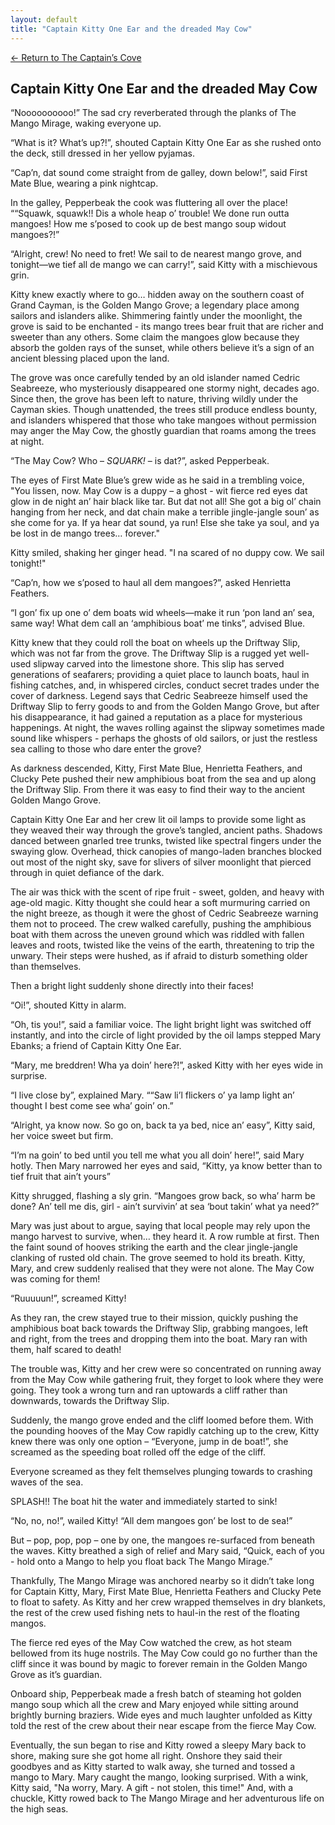 ```yaml
---
layout: default
title: "Captain Kitty One Ear and the dreaded May Cow"
---
```

[← Return to The Captain’s Cove](index)

## Captain Kitty One Ear and the dreaded May Cow

“Noooooooooo!” The sad cry reverberated through the planks of The Mango Mirage, waking everyone up.

“What is it? What’s up?!”, shouted Captain Kitty One Ear as she rushed onto the deck, still dressed in her yellow pyjamas.

“Cap’n, dat sound come straight from de galley, down below!”, said First Mate Blue, wearing a pink nightcap.

In the galley, Pepperbeak the cook was fluttering all over the place! ““Squawk, squawk!! Dis a whole heap o’ trouble! We done run outta mangoes! How me s’posed to cook up de best mango soup widout mangoes?!”

“Alright, crew! No need to fret! We sail to de nearest mango grove, and tonight—we tief all de mango we can carry!”, said Kitty with a mischievous grin.

Kitty knew exactly where to go… hidden away on the southern coast of Grand Cayman, is the Golden Mango Grove; a legendary place among sailors and islanders alike. Shimmering faintly under the moonlight, the grove is said to be enchanted - its mango trees bear fruit that are richer and sweeter than any others. Some claim the mangoes glow because they absorb the golden rays of the sunset, while others believe it’s a sign of an ancient blessing placed upon the land.

The grove was once carefully tended by an old islander named Cedric Seabreeze, who mysteriously disappeared one stormy night, decades ago. Since then, the grove has been left to nature, thriving wildly under the Cayman skies. Though unattended, the trees still produce endless bounty, and islanders whispered that those who take mangoes without permission may anger the May Cow, the ghostly guardian that roams among the trees at night.

“The May Cow? Who – *SQUARK!* – is dat?”, asked Pepperbeak.

The eyes of First Mate Blue’s grew wide as he said in a trembling voice, "You lissen, now. May Cow is a duppy – a ghost - wit fierce red eyes dat glow in de night an’ hair black like tar. But dat not all! She got a big ol’ chain hanging from her neck, and dat chain make a terrible jingle-jangle soun’ as she come for ya. If ya hear dat sound, ya run! Else she take ya soul, and ya be lost in de mango trees… forever."

Kitty smiled, shaking her ginger head. "I na scared of no duppy cow. We sail tonight!"

“Cap’n, how we s’posed to haul all dem mangoes?”, asked Henrietta Feathers.

“I gon’ fix up one o’ dem boats wid wheels—make it run ‘pon land an’ sea, same way! What dem call an ‘amphibious boat’ me tinks”, advised Blue.

Kitty knew that they could roll the boat on wheels up the Driftway Slip, which was not far from the grove. The Driftway Slip is a rugged yet well-used slipway carved into the limestone shore. This slip has served generations of seafarers; providing a quiet place to launch boats, haul in fishing catches, and, in whispered circles, conduct secret trades under the cover of darkness. Legend says that Cedric Seabreeze himself used the Driftway Slip to ferry goods to and from the Golden Mango Grove, but after his disappearance, it had gained a reputation as a place for mysterious happenings. At night, the waves rolling against the slipway sometimes made sound like whispers - perhaps the ghosts of old sailors, or just the restless sea calling to those who dare enter the grove?

As darkness descended, Kitty, First Mate Blue, Henrietta Feathers, and Clucky Pete pushed their new amphibious boat from the sea and up along the Driftway Slip. From there it was easy to find their way to the ancient Golden Mango Grove.

Captain Kitty One Ear and her crew lit oil lamps to provide some light as they weaved their way through the grove’s tangled, ancient paths. Shadows danced between gnarled tree trunks, twisted like spectral fingers under the swaying glow. Overhead, thick canopies of mango-laden branches blocked out most of the night sky, save for slivers of silver moonlight that pierced through in quiet defiance of the dark.
 
The air was thick with the scent of ripe fruit - sweet, golden, and heavy with age-old magic. Kitty thought she could hear a soft murmuring carried on the night breeze, as though it were the ghost of Cedric Seabreeze warning them not to proceed. The crew walked carefully, pushing the amphibious boat with them across the uneven ground which was riddled with fallen leaves and roots, twisted like the veins of the earth, threatening to trip the unwary. Their steps were hushed, as if afraid to disturb something older than themselves.

Then a bright light suddenly shone directly into their faces!

“Oi!”, shouted Kitty in alarm.

“Oh, tis you!”, said a familiar voice. The light bright light was switched off instantly, and into the circle of light provided by the oil lamps stepped Mary Ebanks; a friend of Captain Kitty One Ear.

“Mary, me breddren! Wha ya doin’ here?!”, asked Kitty with her eyes wide in surprise.

“I live close by”, explained Mary. ““Saw li’l flickers o’ ya lamp light an’ thought I best come see wha’ goin’ on.”

“Alright, ya know now. So go on, back ta ya bed, nice an’ easy”, Kitty said, her voice sweet but firm.

“I’m na goin’ to bed until you tell me what you all doin’ here!”, said Mary hotly. Then Mary narrowed her eyes and said, “Kitty, ya know better than to tief fruit that ain’t yours”

Kitty shrugged, flashing a sly grin. “Mangoes grow back, so wha’ harm be done? An’ tell me dis, girl - ain’t survivin’ at sea ‘bout takin’ what ya need?”

Mary was just about to argue, saying that local people may rely upon the mango harvest to survive, when… they heard it. A row rumble at first. Then the faint sound of hooves striking the earth and the clear jingle-jangle clanking of rusted old chain. The grove seemed to hold its breath. Kitty, Mary, and crew suddenly realised that they were not alone. The May Cow was coming for them!

 “Ruuuuun!”, screamed Kitty!

As they ran, the crew stayed true to their mission, quickly pushing the amphibious boat back towards the Driftway Slip, grabbing mangoes, left and right, from the trees and dropping them into the boat. Mary ran with them, half scared to death!

The trouble was, Kitty and her crew were so concentrated on running away from the May Cow while gathering fruit, they forget to look where they were going. They took a wrong turn and ran uptowards a cliff rather than downwards, towards the Driftway Slip.

Suddenly, the mango grove ended and the cliff loomed before them. With the pounding hooves of the May Cow rapidly catching up to the crew, Kitty knew there was only one option – “Everyone, jump in de boat!”, she screamed as the speeding boat rolled off the edge of the cliff.

Everyone screamed as they felt themselves plunging towards to crashing waves of the sea.

SPLASH!! The boat hit the water and immediately started to sink!

“No, no, no!”, wailed Kitty! “All dem mangoes gon’ be lost to de sea!”

But – pop, pop, pop – one by one, the mangoes re-surfaced from beneath the waves. Kitty breathed a sigh of relief and Mary said, “Quick, each of you - hold onto a Mango to help you float back The Mango Mirage.”

Thankfully, The Mango Mirage was anchored nearby so it didn’t take long for Captain Kitty, Mary, First Mate Blue, Henrietta Feathers and Clucky Pete to float to safety. As Kitty and her crew wrapped themselves in dry blankets, the rest of the crew used fishing nets to haul-in the rest of the floating mangos.

The fierce red eyes of the May Cow watched the crew, as hot steam bellowed from its huge nostrils. The May Cow could go no further than the cliff since it was bound by magic to forever remain in the Golden Mango Grove as it’s guardian.

Onboard ship, Pepperbeak made a fresh batch of steaming hot golden mango soup which all the crew and Mary enjoyed while sitting around brightly burning braziers. Wide eyes and much laughter unfolded as Kitty told the rest of the crew about their near escape from the fierce May Cow.

Eventually, the sun began to rise and Kitty rowed a sleepy Mary back to shore, making sure she got home all right. Onshore they said their goodbyes and as Kitty started to walk away, she turned and tossed a mango to Mary. Mary caught the mango, looking surprised. With a wink, Kitty said, "Na worry, Mary. A gift - not stolen, this time!" And, with a chuckle, Kitty rowed back to The Mango Mirage and her adventurous life on the high seas.
